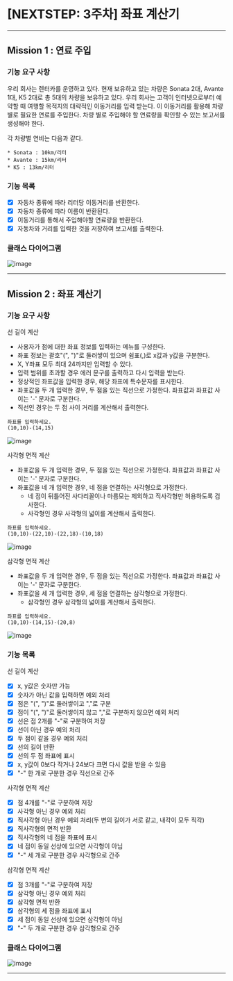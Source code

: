 # [NEXTSTEP: 3주차] 좌표 계산기

---

## Mission 1 : 연료 주입

### 기능 요구 사항

우리 회사는 렌터카를 운영하고 있다. 현재 보유하고 있는 차량은 Sonata 2대, Avante 1대, K5 2대로 총 5대의 차량을 보유하고 있다. 우리 회사는 고객이 인터넷으로부터 예약할 때 여행할 목적지의
대략적인 이동거리를 입력 받는다. 이 이동거리를 활용해 차량 별로 필요한 연료를 주입한다. 차량 별로 주입해야 할 연료량을 확인할 수 있는 보고서를 생성해야 한다.

각 차량별 연비는 다음과 같다.

```
* Sonata : 10km/리터
* Avante : 15km/리터
* K5 : 13km/리터
```

### 기능 목록

- [X] 자동차 종류에 따라 리터당 이동거리를 반환한다.
- [X] 자동차 종류에 따라 이름이 반환된다.
- [X] 이동거리를 통해서 주입해야할 연료량을 반환한다.
- [X] 자동차와 거리를 입력한 것을 저장하여 보고서를 출력한다.

### 클래스 다이어그램

![image](https://user-images.githubusercontent.com/58816862/123501258-89bcb080-d67e-11eb-9cce-80400c1a02ad.png)

---

## Mission 2 : 좌표 계산기

### 기능 요구 사항

선 길이 계산

- 사용자가 점에 대한 좌표 정보를 입력하는 메뉴를 구성한다.
- 좌표 정보는 괄호"(", ")"로 둘러쌓여 있으며 쉼표(,)로 x값과 y값을 구분한다.
- X, Y좌표 모두 최대 24까지만 입력할 수 있다.
- 입력 범위를 초과할 경우 에러 문구를 출력하고 다시 입력을 받는다.
- 정상적인 좌표값을 입력한 경우, 해당 좌표에 특수문자를 표시한다.
- 좌표값을 두 개 입력한 경우, 두 점을 있는 직선으로 가정한다. 좌표값과 좌표값 사이는 '-' 문자로 구분한다.
- 직선인 경우는 두 점 사이 거리를 계산해서 출력한다.

```console
좌표를 입력하세요.
(10,10)-(14,15)
```

![image](https://user-images.githubusercontent.com/58816862/122645370-4d0c2900-d155-11eb-8155-23b3eb4cdde0.png)

사각형 면적 계산

- 좌표값을 두 개 입력한 경우, 두 점을 있는 직선으로 가정한다. 좌표값과 좌표값 사이는 '-' 문자로 구분한다.
- 좌표값을 네 개 입력한 경우, 네 점을 연결하는 사각형으로 가정한다.
    - 네 점이 뒤틀어진 사다리꼴이나 마름모는 제외하고 직사각형만 허용하도록 검사한다.
    - 사각형인 경우 사각형의 넓이를 계산해서 출력한다.

```console
좌표를 입력하세요.
(10,10)-(22,10)-(22,18)-(10,18)
```

![image](https://user-images.githubusercontent.com/58816862/122645392-64e3ad00-d155-11eb-9c41-461df5d32d94.png)

삼각형 면적 계산

- 좌표값을 두 개 입력한 경우, 두 점을 있는 직선으로 가정한다. 좌표값과 좌표값 사이는 '-' 문자로 구분한다.
- 좌표값을 세 개 입력한 경우, 세 점을 연결하는 삼각형으로 가정한다.
    - 삼각형인 경우 삼각형의 넓이를 계산해서 출력한다.

```console
좌표를 입력하세요.
(10,10)-(14,15)-(20,8)
```

![image](https://user-images.githubusercontent.com/58816862/122645414-762cb980-d155-11eb-9fec-90e9b214df06.png)

### 기능 목록

선 길이 계산

- [X] x, y값은 숫자만 가능
- [X] 숫자가 아닌 값을 입력하면 예외 처리
- [X] 점은 "(", ")"로 둘러쌓이고 ","로 구분
- [X] 점이 "(", ")"로 둘러쌓이지 않고 ","로 구분하지 않으면 예외 처리
- [X] 선은 점 2개를 "-"로 구분하여 저장
- [X] 선이 아닌 경우 예외 처리
- [X] 두 점이 같을 경우 예외 처리
- [X] 선의 길이 반환
- [X] 선의 두 점 좌표에 표시
- [X] x, y값이 0보다 작거나 24보다 크면 다시 값을 받을 수 있음
- [X] "-" 한 개로 구분한 경우 직선으로 간주

사각형 면적 계산

- [X] 점 4개를 "-"로 구분하여 저장
- [X] 사각형 아닌 경우 예외 처리
- [X] 직사각형 아닌 경우 예외 처리(두 변의 길이가 서로 같고, 내각이 모두 직각)
- [X] 직사각형의 면적 반환
- [X] 직사각형의 네 점을 좌표에 표시
- [X] 네 점이 동일 선상에 있으면 사각형이 아님
- [X] "-" 세 개로 구분한 경우 사각형으로 간주

삼각형 면적 계산

- [X] 점 3개를 "-"로 구분하여 저장
- [X] 삼각형 아닌 경우 예외 처리
- [X] 삼각형 면적 반환
- [X] 삼각형의 세 점을 좌표에 표시
- [X] 세 점이 동일 선상에 있으면 삼각형이 아님
- [X] "-" 두 개로 구분한 경우 삼각형으로 간주

### 클래스 다이어그램

![image](https://user-images.githubusercontent.com/58816862/123501221-4e21e680-d67e-11eb-9cf9-719fd412afa4.png)

---